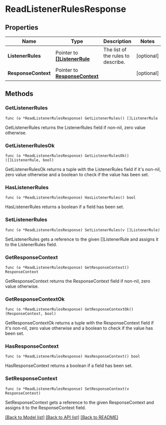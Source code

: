 # ReadListenerRulesResponse

## Properties

Name | Type | Description | Notes
------------ | ------------- | ------------- | -------------
**ListenerRules** | Pointer to [**[]ListenerRule**](ListenerRule.md) | The list of the rules to describe. | [optional] 
**ResponseContext** | Pointer to [**ResponseContext**](ResponseContext.md) |  | [optional] 

## Methods

### GetListenerRules

`func (o *ReadListenerRulesResponse) GetListenerRules() []ListenerRule`

GetListenerRules returns the ListenerRules field if non-nil, zero value otherwise.

### GetListenerRulesOk

`func (o *ReadListenerRulesResponse) GetListenerRulesOk() ([]ListenerRule, bool)`

GetListenerRulesOk returns a tuple with the ListenerRules field if it's non-nil, zero value otherwise
and a boolean to check if the value has been set.

### HasListenerRules

`func (o *ReadListenerRulesResponse) HasListenerRules() bool`

HasListenerRules returns a boolean if a field has been set.

### SetListenerRules

`func (o *ReadListenerRulesResponse) SetListenerRules(v []ListenerRule)`

SetListenerRules gets a reference to the given []ListenerRule and assigns it to the ListenerRules field.

### GetResponseContext

`func (o *ReadListenerRulesResponse) GetResponseContext() ResponseContext`

GetResponseContext returns the ResponseContext field if non-nil, zero value otherwise.

### GetResponseContextOk

`func (o *ReadListenerRulesResponse) GetResponseContextOk() (ResponseContext, bool)`

GetResponseContextOk returns a tuple with the ResponseContext field if it's non-nil, zero value otherwise
and a boolean to check if the value has been set.

### HasResponseContext

`func (o *ReadListenerRulesResponse) HasResponseContext() bool`

HasResponseContext returns a boolean if a field has been set.

### SetResponseContext

`func (o *ReadListenerRulesResponse) SetResponseContext(v ResponseContext)`

SetResponseContext gets a reference to the given ResponseContext and assigns it to the ResponseContext field.


[[Back to Model list]](../README.md#documentation-for-models) [[Back to API list]](../README.md#documentation-for-api-endpoints) [[Back to README]](../README.md)


